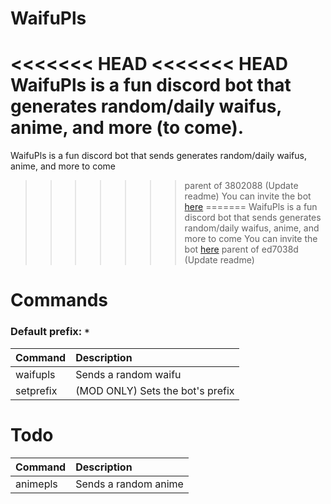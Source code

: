 # WaifuPls
<<<<<<< HEAD
<<<<<<< HEAD
WaifuPls is a fun discord bot that generates random/daily waifus, anime, and more (to come).
=======
WaifuPls is a fun discord bot that sends generates random/daily waifus, anime, and more to come
>>>>>>> parent of 3802088 (Update readme)
You can invite the bot <a href="https://discord.com/oauth2/authorize?client_id=809914209060126720&scope=bot&permissions=116736" target="_blank">here</a>
=======
WaifuPls is a fun discord bot that sends generates random/daily waifus, anime, and more to come
You can invite the bot [here](https://discord.com/oauth2/authorize?client_id=809914209060126720&scope=bot&permissions=116736)
>>>>>>> parent of ed7038d (Update readme)
# Commands
### Default prefix: ```*```
| Command  | Description |
| :---  | :---  |
| waifupls  | Sends a random waifu  |
| setprefix  | (MOD ONLY) Sets the bot's prefix  |

# Todo
| Command  | Description |
| :---  | :---  |
| animepls  | Sends a random anime  |
